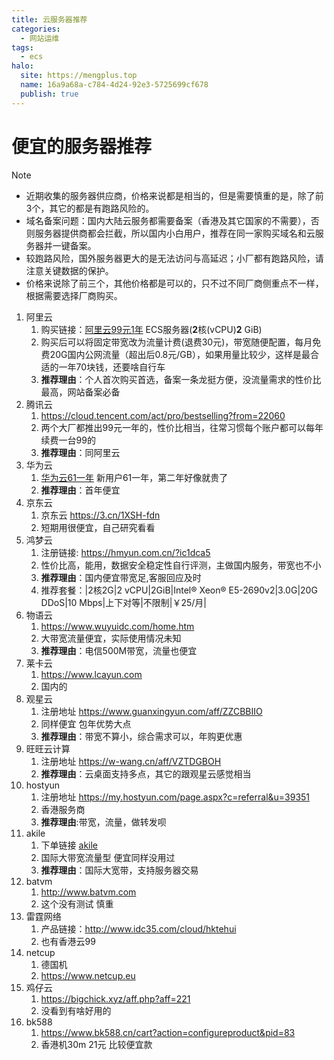 ```yaml
---
title: 云服务器推荐
categories:
  - 网站运维
tags:
  - ecs
halo:
  site: https://mengplus.top
  name: 16a9a68a-c784-4d24-92e3-5725699cf678
  publish: true
---
```

# 便宜的服务器推荐

> [!NOTE]
> - 近期收集的服务器供应商，价格来说都是相当的，但是需要慎重的是，除了前3个，其它的都是有跑路风险的。
> - 域名备案问题：国内大陆云服务都需要备案（香港及其它国家的不需要），否则服务器提供商都会拦截，所以国内小白用户，推荐在同一家购买域名和云服务器并一键备案。
> - 较跑路风险，国外服务器更大的是无法访问与高延迟；小厂都有跑路风险，请注意关键数据的保护。
> - 价格来说除了前三个，其他价格都是可以的，只不过不同厂商侧重点不一样，根据需要选择厂商购买。

1. 阿里云
	1. 购买链接：[阿里云99元1年](https://www.aliyun.com/daily-act/ecs/activity_selection?userCode=9ikm4mm1) ECS服务器(**2**核(vCPU)**2** GiB)
	2. ​购买后可以将固定带宽改为流量计费(退费30元)，带宽随便配置，每月免费20G国内公网流量（超出后0.8元/GB），如果用量比较少，这样是最合适的一年70块钱，还要啥自行车
	3. **推荐理由**：个人首次购买首选，备案一条龙挺方便，没流量需求的性价比最高，网站备案必备
2. 腾讯云
	1. https://cloud.tencent.com/act/pro/bestselling?from=22060
	2.  两个大厂都推出99元一年的，性价比相当，往常习惯每个账户都可以每年续费一台99的
	3.  **推荐理由**：同阿里云
3. 华为云
	1. [华为云61一年](https://activity.huaweicloud.com/discount_area_v5/index.html ) 新用户61一年，第二年好像就贵了
	2. **推荐理由**：首年便宜
4. 京东云
	1.  京东云 https://3.cn/1XSH-fdn
	2. 短期用很便宜，自己研究看看
5. 鸿梦云
	1. 注册链接: https://hmyun.com.cn/?ic1dca5
	2. 性价比高，能用，数据安全稳定性自行评测，主做国内服务，带宽也不小
	3. **推荐理由**：国内便宜带宽足,客服回应及时
	4. 推荐套餐：|2核2G|2 vCPU|2GiB|Intel® Xeon® E5-2690v2|3.0G|20G DDoS|10 Mbps|上下对等|不限制|￥25/月|
6. 物语云
	1. https://www.wuyuidc.com/home.htm 
	2. 大带宽流量便宜，实际使用情况未知 
	3. **推荐理由**：电信500M带宽，流量也便宜
7. 莱卡云
	1. https://www.lcayun.com 
	2. 国内的
8. 观星云
	1. 注册地址 https://www.guanxingyun.com/aff/ZZCBBIIO
	2. 同样便宜 包年优势大点
	3. **推荐理由**：带宽不算小，综合需求可以，年购更优惠
9.  旺旺云计算
	1. 注册地址 https://w-wang.cn/aff/VZTDGBOH
	2. **推荐理由**：云桌面支持多点，其它的跟观星云感觉相当
10. hostyun
	1. 注册地址 https://my.hostyun.com/page.aspx?c=referral&u=39351
	2. 香港服务商
	3. **推荐理由**:带宽，流量，做转发呗
11. akile
	1. 下单链接 [akile]( https://akile.io/register?aff_code=ad842b4a-34fa-4b8d-b7b1-260b5d09206b)
	2. 国际大带宽流量型 便宜同样没用过
	3. **推荐理由**：国际大宽带，支持服务器交易
12. batvm
	1. http://www.batvm.com
	2. 这个没有测试 慎重
13. 雷霆网络
	1. 产品链接：http://www.idc35.com/cloud/hktehui
	2. 也有香港云99
14. netcup
	1. 德国机
	2. https://www.netcup.eu
15. 鸡仔云
	1. https://bigchick.xyz/aff.php?aff=221
	2. 没看到有啥好用的
16. bk588
	1. https://www.bk588.cn/cart?action=configureproduct&pid=83
	2. 香港机30m 21元 比较便宜款

